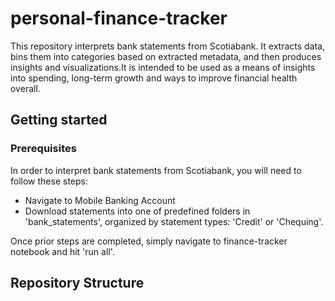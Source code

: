 # personal-finance-tracker

This repository interprets bank statements from Scotiabank. It extracts data, bins them into categories based on extracted metadata, and then produces insights and visualizations.It is intended to be used as a means of insights into spending, long-term growth and ways to improve financial health overall.

## Getting started

### Prerequisites
In order to interpret bank statements from Scotiabank, you will need to follow these steps:
- Navigate to Mobile Banking Account
- Download statements into one of predefined folders in 'bank_statements', organized by statement types: 'Credit' or 'Chequing'.

Once prior steps are completed, simply navigate to finance-tracker notebook and hit 'run all'.

## Repository Structure
